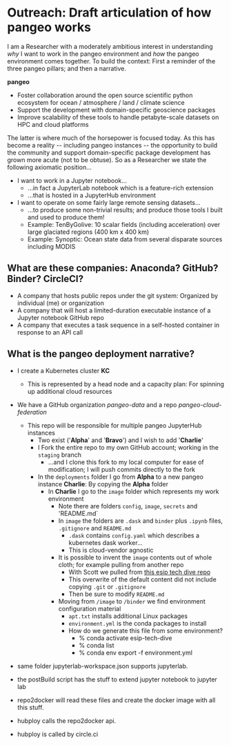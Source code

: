 # Outreach: Draft articulation of how pangeo works

I am a Researcher with a moderately ambitious interest in understanding *why* I want to work in the pangeo environment
and *how* the pangeo environment comes together. To build the context: First a reminder of the three pangeo pillars; 
and then a narrative. 

**pangeo**

- Foster collaboration around the open source scientific python ecosystem for ocean / atmosphere / land / climate science
- Support the development with domain-specific geoscience packages
- Improve scalability of these tools to handle petabyte-scale datasets on HPC and cloud platforms 


The latter is where much of the horsepower is focused today. As this has become a reality -- including pangeo 
instances -- the opportunity to build the community and support domain-specific package development has grown 
more acute (not to be obtuse). So as a Researcher we state the following axiomatic position...


- I want to work in a Jupyter notebook...
  - ...in fact a JupyterLab notebook which is a feature-rich extension
  - ...that is hosted in a JupyterHub environment
- I want to operate on some fairly large remote sensing datasets...
  - ...to produce some non-trivial results; and produce those tools I built and used to produce them!
  - Example: TenByGolive: 10 scalar fields (including acceleration) over large glaciated regions (400 km x 400 km)
  - Example: Synoptic: Ocean state data from several disparate sources including MODIS
  
## What are these companies: Anaconda? GitHub? Binder? CircleCI? 

- A company that hosts public repos under the git system: Organized by individual (me) or organization
- A company that will host a limited-duration executable instance of a Jupyter notebook GitHub repo
- A company that executes a task sequence in a self-hosted container in response to an API call

## What is the pangeo deployment narrative? 

- I create a Kubernetes cluster **KC** 
  - This is represented by a head node and a capacity plan: For spinning up additional cloud resources
- We have a GitHub organization *pangeo-data* and a repo *pangeo-cloud-federation* 
  - This repo will be responsible for multiple pangeo JupyterHub instances
    - Two exist ('**Alpha**' and '**Bravo**') and I wish to add '**Charlie**'
    - I Fork the entire repo to my own GitHub account; working in the `staging` branch
      - ...and I clone this fork to my local computer for ease of modification; I will push commits directly to the fork
    - In the `deployments` folder I go from **Alpha** to a new pangeo instance **Charlie**: By copying the **Alpha** folder
      - In **Charlie** I go to the `image` folder which represents my work environment
        - Note there are folders `config`, `image`, `secrets` and 'README.md`
        - In `image` the folders are `.dask` and `binder` plus `.ipynb` files, `.gitignore` and `README.md`
          - `.dask` contains `config.yaml` which describes a kubernetes dask worker... 
          - This is cloud-vendor agnostic
        - It is possible to invent the `image` contents out of whole cloth; for example pulling from another repo
          - With Scott we pulled from [this esip tech dive repo](https://github.com/scottyhq/esip-tech-dive)
          - This overwrite of the default content did not include copying `.git` or `.gitignore`
          - Then be sure to modify `README.md`
        - Moving from `/image` to `/binder` we find environment configuration material
          - `apt.txt` installs additional Linux packages
          - `environment.yml` is the conda packages to install
          - How do we generate this file from some environment?
            - % conda activate esip-tech-dive
            - % conda list
            - % conda env export -f environment.yml

- same folder jupyterlab-workspace.json supports jupyterlab. 
- the postBuild script has the stuff to extend jupyter notebook to jupyter lab
- repo2docker will read these files and create the docker image with all this stuff. 
- hubploy calls the repo2docker api. 
- hubploy is called by circle.ci

